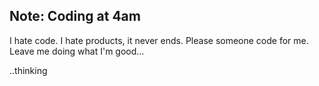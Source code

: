 ## Note: Coding at 4am

I hate code. I hate products, it never ends.
Please someone code for me. Leave me doing what I'm good...


..thinking

